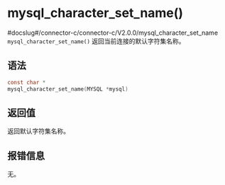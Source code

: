 mysql_character_set_name() 
===============================================
#docslug#/connector-c/connector-c/V2.0.0/mysql_character_set_name
`mysql_character_set_name()` 返回当前连接的默认字符集名称。

语法 
-----------------------

```c
const char *
mysql_character_set_name(MYSQL *mysql)
```



返回值 
------------------------

返回默认字符集名称。

报错信息 
-------------------------

无。

